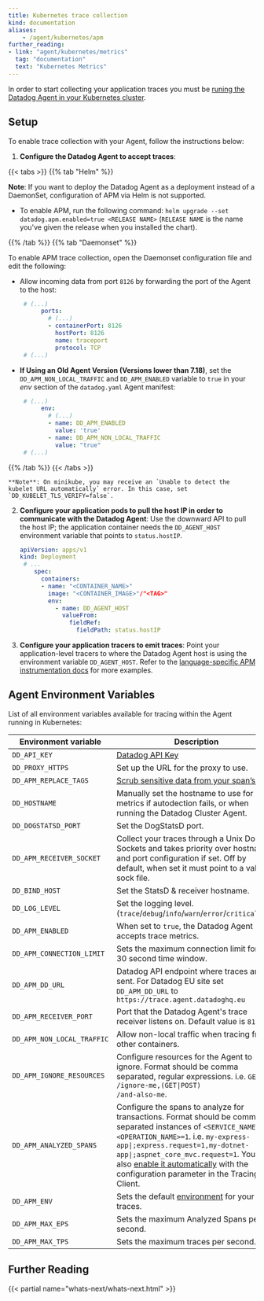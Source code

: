 ```yaml
---
title: Kubernetes trace collection
kind: documentation
aliases:
    - /agent/kubernetes/apm
further_reading:
- link: "agent/kubernetes/metrics"
  tag: "documentation"
  text: "Kubernetes Metrics"
---
```


In order to start collecting your application traces you must be [runing the Datadog Agent in your Kubernetes cluster][1].

## Setup

To enable trace collection with your Agent, follow the instructions below:

1. **Configure the Datadog Agent to accept traces**:

{{< tabs >}}
{{% tab "Helm" %}}

**Note**: If you want to deploy the Datadog Agent as a deployment instead of a DaemonSet, configuration of APM via Helm is not supported.

- To enable APM, run the following command: ```helm upgrade --set datadog.apm.enabled=true <RELEASE NAME>``` (`RELEASE NAME` is the name you've given the release when you installed the chart).

{{% /tab %}}
{{% tab "Daemonset" %}}

To enable APM trace collection, open the Daemonset configuration file and edit the following:

- Allow incoming data from port `8126` by forwarding the port of the Agent to the host:

    ```yaml
     # (...)
          ports:
            # (...)
            - containerPort: 8126
              hostPort: 8126
              name: traceport
              protocol: TCP
     # (...)
    ```

- **If Using an Old Agent Version (Versions lower than 7.18)**, set the `DD_APM_NON_LOCAL_TRAFFIC` and `DD_APM_ENABLED` variable to `true` in your *env* section of the `datadog.yaml` Agent manifest:

    ```yaml
     # (...)
          env:
            # (...)
            - name: DD_APM_ENABLED
              value: 'true'
            - name: DD_APM_NON_LOCAL_TRAFFIC
              value: "true"
     # (...)
    ```

{{% /tab %}}
{{< /tabs >}}

    **Note**: On minikube, you may receive an `Unable to detect the kubelet URL automatically` error. In this case, set `DD_KUBELET_TLS_VERIFY=false`.

2. **Configure your application pods to pull the host IP in order to communicate with the Datadog Agent**: Use the downward API to pull the host IP; the application container needs the `DD_AGENT_HOST` environment variable that points to `status.hostIP`.

    ```yaml
    apiVersion: apps/v1
    kind: Deployment
     # ...
        spec:
          containers:
          - name: "<CONTAINER_NAME>"
            image: "<CONTAINER_IMAGE>"/"<TAG>"
            env:
              - name: DD_AGENT_HOST
                valueFrom:
                  fieldRef:
                    fieldPath: status.hostIP
    ```

3. **Configure your application tracers to emit traces**: Point your application-level tracers to where the Datadog Agent host is using the environment variable `DD_AGENT_HOST`. Refer to the [language-specific APM instrumentation docs][2] for more examples.

## Agent Environment Variables

List of all environment variables available for tracing within the Agent running in Kubernetes:

| Environment variable       | Description                                                                                                                                                                                                                                                                                                                 |
| -------------------------- | --------------------------------------------------------------------------------------------------------------------------------------------------------------------------------------------------------------------------------------------------------------------------------------------------------------------------- |
| `DD_API_KEY`               | [Datadog API Key][2]                                                                                                                                                                                                                                                                                                        |
| `DD_PROXY_HTTPS`           | Set up the URL for the proxy to use.                                                                                                                                                                                                                                                                                        |
| `DD_APM_REPLACE_TAGS`      | [Scrub sensitive data from your span’s tags][3].                                                                                                                                                                                                                                                                            |
| `DD_HOSTNAME`              | Manually set the hostname to use for metrics if autodection fails, or when running the Datadog Cluster Agent.                                                                                                                                                                                                               |
| `DD_DOGSTATSD_PORT`        | Set the DogStatsD port.                                                                                                                                                                                                                                                                                                     |
| `DD_APM_RECEIVER_SOCKET`  | Collect your traces through a Unix Domain Sockets and takes priority over hostname and port configuration if set. Off by default, when set it must point to a valid sock file.                                                                                                                                            |
| `DD_BIND_HOST`             | Set the StatsD & receiver hostname.                                                                                                                                                                                                                                                                                         |
| `DD_LOG_LEVEL`             | Set the logging level. (`trace`/`debug`/`info`/`warn`/`error`/`critical`/`off`)                                                                                                                                                                                                                                             |
| `DD_APM_ENABLED`           | When set to `true`, the Datadog Agent accepts trace metrics.                                                                                                                                                                                                                                                                |
| `DD_APM_CONNECTION_LIMIT`  | Sets the maximum connection limit for a 30 second time window.                                                                                                                                                                                                                                                              |
| `DD_APM_DD_URL`            | Datadog API endpoint where traces are sent. For Datadog EU site set `DD_APM_DD_URL` to `https://trace.agent.datadoghq.eu`                                                                                                                                                                                                   |
| `DD_APM_RECEIVER_PORT`     | Port that the Datadog Agent's trace receiver listens on. Default value is `8126`.                                                                                                                                                                                                                                           |
| `DD_APM_NON_LOCAL_TRAFFIC` | Allow non-local traffic when tracing from other containers.                                                                                                                                                                                                                               |
| `DD_APM_IGNORE_RESOURCES`  | Configure resources for the Agent to ignore. Format should be comma separated, regular expressions. i.e. <code>GET /ignore-me,(GET\|POST) /and-also-me</code>.                                                                                                                                                                          |
| `DD_APM_ANALYZED_SPANS`    | Configure the spans to analyze for transactions. Format should be comma separated instances of <code>\<SERVICE_NAME>\|;\<OPERATION_NAME>=1</code>. i.e. <code>my-express-app\|;express.request=1,my-dotnet-app\|;aspnet_core_mvc.request=1</code>. You can also [enable it automatically][4] with the configuration parameter in the Tracing Client. |
| `DD_APM_ENV`               | Sets the default [environment][5] for your traces.                                                                                                                                                                                                                                                                          |
| `DD_APM_MAX_EPS`           | Sets the maximum Analyzed Spans per second.                                                                                                                                                                                                                                                                                 |
| `DD_APM_MAX_TPS`           | Sets the maximum traces per second.                                                                                                                                                                                                                                                                                         |

## Further Reading

{{< partial name="whats-next/whats-next.html" >}}

[1]: /agent/kubernetes/
[2]: /tracing/setup/
[3]: /tracing/guide/security/#replace-rules
[4]: /tracing/app_analytics/#automatic-configuration
[5]: /tracing/guide/setting_primary_tags_to_scope/#environment
